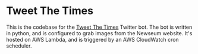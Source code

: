 # Tweet The Times
This is the codebase for the [Tweet The Times](http://twitter.com/nyt_front_page) Twitter bot. The bot is written in python, and is configured to grab images from the Newseum website. It's hosted on AWS Lambda, and is triggered by an AWS CloudWatch cron scheduler.

